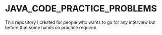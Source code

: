 # JAVA_CODE_PRACTICE_PROBLEMS
This repository I created for people who wants to go for any interview but before that some hands on practice required.
